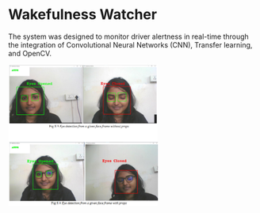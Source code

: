 # Wakefulness Watcher

The system was designed to monitor driver alertness in real-time through the integration of Convolutional Neural Networks (CNN), Transfer learning, and OpenCV. 

<div style="display: flex;justify-contents: space-around;gap: 20px;">
    <img src="./images/image.png" alt="Activity Diagram" width = 60%>
<div>